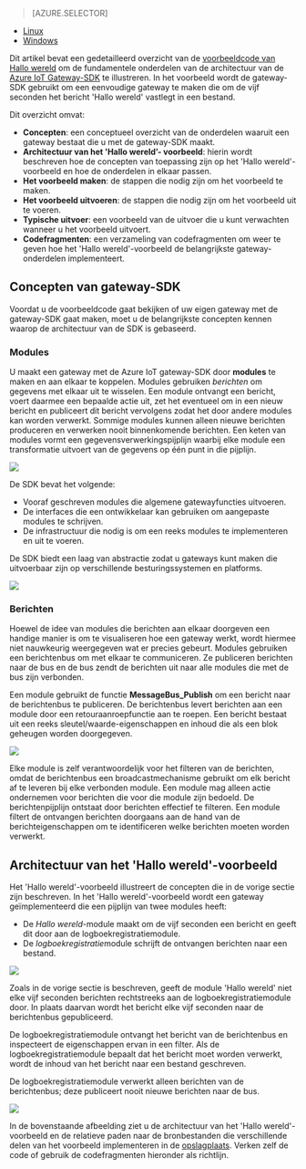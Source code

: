 > [AZURE.SELECTOR]
- [Linux](../articles/iot-hub/iot-hub-linux-gateway-sdk-get-started.md)
- [Windows](../articles/iot-hub/iot-hub-windows-gateway-sdk-get-started.md)

Dit artikel bevat een gedetailleerd overzicht van de [voorbeeldcode van Hallo wereld][lnk-helloworld-sample] om de fundamentele onderdelen van de architectuur van de [Azure IoT Gateway-SDK][lnk-gateway-sdk] te illustreren. In het voorbeeld wordt de gateway-SDK gebruikt om een eenvoudige gateway te maken die om de vijf seconden het bericht 'Hallo wereld' vastlegt in een bestand.

Dit overzicht omvat:

- **Concepten**: een conceptueel overzicht van de onderdelen waaruit een gateway bestaat die u met de gateway-SDK maakt.  
- **Architectuur van het 'Hallo wereld’- voorbeeld**: hierin wordt beschreven hoe de concepten van toepassing zijn op het 'Hallo wereld'-voorbeeld en hoe de onderdelen in elkaar passen.
- **Het voorbeeld maken**: de stappen die nodig zijn om het voorbeeld te maken.
- **Het voorbeeld uitvoeren**: de stappen die nodig zijn om het voorbeeld uit te voeren. 
- **Typische uitvoer**: een voorbeeld van de uitvoer die u kunt verwachten wanneer u het voorbeeld uitvoert.
- **Codefragmenten**: een verzameling van codefragmenten om weer te geven hoe het 'Hallo wereld'-voorbeeld de belangrijkste gateway-onderdelen implementeert.

## Concepten van gateway-SDK

Voordat u de voorbeeldcode gaat bekijken of uw eigen gateway met de gateway-SDK gaat maken, moet u de belangrijkste concepten kennen waarop de architectuur van de SDK is gebaseerd.

### Modules

U maakt een gateway met de Azure IoT gateway-SDK door **modules** te maken en aan elkaar te koppelen. Modules gebruiken *berichten* om gegevens met elkaar uit te wisselen. Een module ontvangt een bericht, voert daarmee een bepaalde actie uit, zet het eventueel om in een nieuw bericht en publiceert dit bericht vervolgens zodat het door andere modules kan worden verwerkt. Sommige modules kunnen alleen nieuwe berichten produceren en verwerken nooit binnenkomende berichten. Een keten van modules vormt een gegevensverwerkingspijplijn waarbij elke module een transformatie uitvoert van de gegevens op één punt in die pijplijn.

![][1]
 
De SDK bevat het volgende:

- Vooraf geschreven modules die algemene gatewayfuncties uitvoeren.
- De interfaces die een ontwikkelaar kan gebruiken om aangepaste modules te schrijven.
- De infrastructuur die nodig is om een reeks modules te implementeren en uit te voeren.

De SDK biedt een laag van abstractie zodat u gateways kunt maken die uitvoerbaar zijn op verschillende besturingssystemen en platforms.

![][2]

### Berichten

Hoewel de idee van modules die berichten aan elkaar doorgeven een handige manier is om te visualiseren hoe een gateway werkt, wordt hiermee niet nauwkeurig weergegeven wat er precies gebeurt. Modules gebruiken een berichtenbus om met elkaar te communiceren. Ze publiceren berichten naar de bus en de bus zendt de berichten uit naar alle modules die met de bus zijn verbonden.

Een module gebruikt de functie **MessageBus_Publish** om een bericht naar de berichtenbus te publiceren. De berichtenbus levert berichten aan een module door een retouraanroepfunctie aan te roepen. Een bericht bestaat uit een reeks sleutel/waarde-eigenschappen en inhoud die als een blok geheugen worden doorgegeven.

![][3]

Elke module is zelf verantwoordelijk voor het filteren van de berichten, omdat de berichtenbus een broadcastmechanisme gebruikt om elk bericht af te leveren bij elke verbonden module. Een module mag alleen actie ondernemen voor berichten die voor die module zijn bedoeld. De berichtenpijplijn ontstaat door berichten effectief te filteren. Een module filtert de ontvangen berichten doorgaans aan de hand van de berichteigenschappen om te identificeren welke berichten moeten worden verwerkt.

## Architectuur van het 'Hallo wereld'-voorbeeld

Het 'Hallo wereld'-voorbeeld illustreert de concepten die in de vorige sectie zijn beschreven. In het 'Hallo wereld'-voorbeeld wordt een gateway geïmplementeerd die een pijplijn van twee modules heeft:

-   De *Hallo wereld*-module maakt om de vijf seconden een bericht en geeft dit door aan de logboekregistratiemodule.
-   De *logboekregistratie*module schrijft de ontvangen berichten naar een bestand.

![][4]

Zoals in de vorige sectie is beschreven, geeft de module 'Hallo wereld' niet elke vijf seconden berichten rechtstreeks aan de logboekregistratiemodule door. In plaats daarvan wordt het bericht elke vijf seconden naar de berichtenbus gepubliceerd.

De logboekregistratiemodule ontvangt het bericht van de berichtenbus en inspecteert de eigenschappen ervan in een filter. Als de logboekregistratiemodule bepaalt dat het bericht moet worden verwerkt, wordt de inhoud van het bericht naar een bestand geschreven.

De logboekregistratiemodule verwerkt alleen berichten van de berichtenbus; deze publiceert nooit nieuwe berichten naar de bus.

![][5]

In de bovenstaande afbeelding ziet u de architectuur van het 'Hallo wereld'-voorbeeld en de relatieve paden naar de bronbestanden die verschillende delen van het voorbeeld implementeren in de [opslagplaats][lnk-gateway-sdk]. Verken zelf de code of gebruik de codefragmenten hieronder als richtlijn.

<!-- Images -->
[1]: media/iot-hub-gateway-sdk-getstarted-selector/modules.png
[2]: media/iot-hub-gateway-sdk-getstarted-selector/modules_2.png
[3]: media/iot-hub-gateway-sdk-getstarted-selector/messages_1.png
[4]: media/iot-hub-gateway-sdk-getstarted-selector/high_level_architecture.png
[5]: media/iot-hub-gateway-sdk-getstarted-selector/detailed_architecture.png

<!-- Links -->
[lnk-helloworld-sample]: https://github.com/Azure/azure-iot-gateway-sdk/tree/master/samples/hello_world
[lnk-gateway-sdk]: https://github.com/Azure/azure-iot-gateway-sdk


<!--HONumber=Aug16_HO4-->


